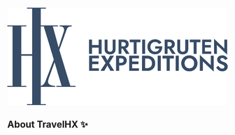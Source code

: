![Hurtigruten Expeditions](https://github.com/TravelHX/.github/blob/main/images/logo.png)

## About TravelHX ✨

